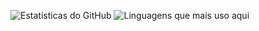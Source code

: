 ![Estatísticas do GitHub](https://github-readme-stats.vercel.app/api?username=joserodpt&show_icons=true&theme=transparent)
![Linguagens que mais uso aqui](https://github-readme-stats.vercel.app/api/top-langs/?username=joserodpt&layout=compact&theme=transparent)
